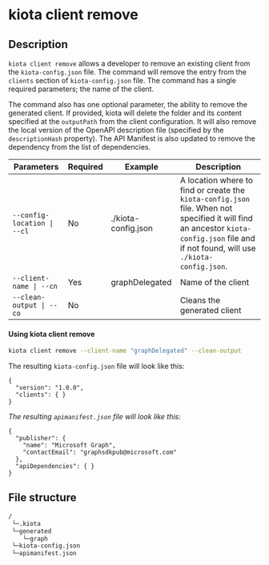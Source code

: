 # kiota client remove

## Description

`kiota client remove` allows a developer to remove an existing client from the `kiota-config.json` file. The command will remove the entry from the `clients` section of `kiota-config.json` file. The command has a single required parameters; the name of the client. 

The command also has one optional parameter, the ability to remove the generated client. If provided, kiota will delete the folder and its content specified at the `outputPath` from the client configuration. It will also remove the local version of the OpenAPI description file (specified by the `descriptionHash` property). The API Manifest is also updated to remove the dependency from the list of dependencies.

| Parameters | Required | Example | Description |
| -- | -- | -- | -- |
| `--config-location \| --cl` | No | ./kiota-config.json | A location where to find or create the `kiota-config.json` file. When not specified it will find an ancestor `kiota-config.json` file and if not found, will use `./kiota-config.json`. |
| `--client-name \| --cn` | Yes | graphDelegated | Name of the client |
| `--clean-output \| --co` | No |  | Cleans the generated client |

#### Using kiota client remove

```bash
kiota client remove --client-name "graphDelegated" --clean-output
```

The resulting `kiota-config.json` file will look like this:

```jsonc
{
  "version": "1.0.0",
  "clients": { }
}
```

_The resulting `apimanifest.json` file will look like this:_

```jsonc
{
  "publisher": {
    "name": "Microsoft Graph",
    "contactEmail": "graphsdkpub@microsoft.com"
  },
  "apiDependencies": { }
}
```

## File structure
```bash
/
 └─.kiota
 └─generated
    └─graph
 └─kiota-config.json
 └─apimanifest.json
```